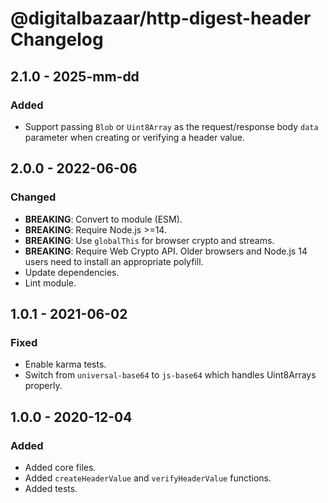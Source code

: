 # @digitalbazaar/http-digest-header Changelog

## 2.1.0 - 2025-mm-dd

### Added
- Support passing `Blob` or `Uint8Array` as the request/response body `data`
  parameter when creating or verifying a header value.

## 2.0.0 - 2022-06-06

### Changed
- **BREAKING**: Convert to module (ESM).
- **BREAKING**: Require Node.js >=14.
- **BREAKING**: Use `globalThis` for browser crypto and streams.
- **BREAKING**: Require Web Crypto API. Older browsers and Node.js 14 users
  need to install an appropriate polyfill.
- Update dependencies.
- Lint module.

## 1.0.1 - 2021-06-02

### Fixed
- Enable karma tests.
- Switch from `universal-base64` to `js-base64` which handles Uint8Arrays
  properly.

## 1.0.0 - 2020-12-04

### Added
- Added core files.
- Added `createHeaderValue` and `verifyHeaderValue` functions.
- Added tests.
